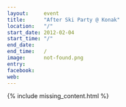 ```yaml
---
layout:     event
title:      "After Ski Party @ Konak"
location:   "/"
start_date: 2012-02-04
start_time: "/"
end_date:   
end_time:   /
image:      not-found.png
entry:      
facebook:   
web:        
---
```


{% include missing_content.html %}